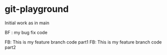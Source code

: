 # git-playground

Initial work as in main

BF : my bug fix code

FB: This is my feature branch code part1
FB: This is my feature branch code part2
